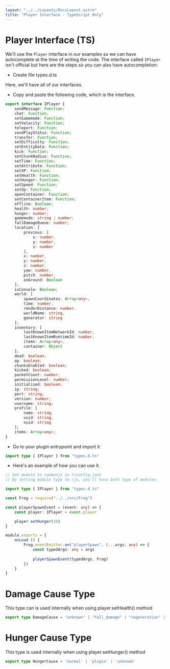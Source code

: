 ```yaml
---
layout: "../../Layouts/DocsLayout.astro"
title: "Player Interface - TypeScript Only"
---
```


# Player Interface (TS)

We'll use the `Player` interface in our examples so we can have autocomplete at the time of writing the code. The interface called `IPlayer` isn't official but here are the steps so you can also have autocompletion:

- Create file types.d.ts

Here, we'll have all of our interfaces.

- Copy and paste the following code, which is the interface.

```ts
export interface IPlayer {
	sendMessage: Function;
	chat: Function;
	setGamemode: Function;
	setVelocity: Function;
	teleport: Function;
	sendPlayStatus: Function;
	transfer: Function;
	setDifficulty: Function;
	setEntityData: Function;
	kick: Function;
	setChunkRadius: Function;
	setTime: Function;
	setAttribute: Function;
	setXP: Function;
	setHealth: Function;
	setHunger: Function;
	setSpeed: Function;
	setOp: Function;
	openContainer: Function;
	setContainerItem: Function;
	offline: Boolean;
	health: number;
	hunger: number;
	gamemode: string | number;
	fallDamageQueue: number;
	location: [
        previous: [
            x: number,
            y: number,
            z: number
        ],
        x: number,
        y: number,
        z: number,
        yaw: number,
        pitch: number,
        onGround: Boolean
    ];
	isConsole: Boolean;
	world: [
        spawnCoordinates: Array<any>, 
        time: number,
        renderDistance: number,
        worldName: string,
        generator: string
    ];
	inventory: [
        lastKnownItemNetworkId: number, 
        lastKnownItemRuntimeId: number, 
        items: Array<any>, 
        container: Object
    ];
	dead: boolean;
	op: boolean;
	chunksEnabled: boolean;
	kicked: boolean;
	packetCount: number;
	permissionLevel: number;
	initialised: boolean;
	ip: string;
	port: string;
	version: number;
	username: string;
	profile: [
        name: string, 
        uuid: string, 
        xuid: string
    ];
	items: Array<any>;
}
```

- Go to your plugin entrypoint and import it

```ts
import type { IPlayer } from "types.d.ts"
```

- Here's an example of how you can use it.

```ts
// Set module to commonjs in tsconfig.json
// By setting module type to cjs, you'll have both type of modules.

import type { IPlayer } from "types.d.ts" 

const Frog = require("../../src/Frog")

const playerSpawnEvent = (event: any) => {
    const player: IPlayer = event.player

    player.setHunger(10)
}

module.exports = {
    onLoad () {
        Frog.eventEmitter.on("playerSpawn", (...args: any) => {
            const typedArgs: any = args
            
            playerSpawnEvent(typedArgs, Frog)
        })
    }
}   
```

# Damage Cause Type

This type can is used internally when using player.setHealth() method

```ts
export type DamageCause = "unknown" | "fall_damage" | "regeneration" | "void" | "plugin"
```

# Hunger Cause Type

This type is used internally when using player.setHunger() method

```ts
export type HungerCause = 'normal' | 'plugin' | 'unknown'
```